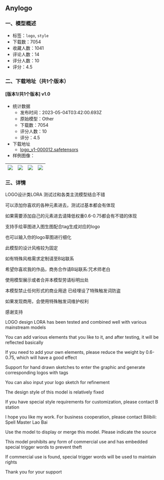 ## Anylogo
### 一、模型概述

- 标签：`logo`, `style`
- 下载数：7054
- 收藏人数：1041
- 评论人数：14
- 评分人数：10
- 评分：4.5

### 二、下载地址（共1个版本）

#### [版本1/共1个版本] v1.0

- 统计数据
  - 发布时间：2023-05-04T03:42:00.693Z
  - 原始模型：Other
  - 下载数：7054
  - 评分人数：10
  - 评分：4.5
- 下载地址
  - [logo_v1-000012.safetensors](https://civitai.com/api/download/models/61877)
- 样例图像：

| <img src="https://image.civitai.com/xG1nkqKTMzGDvpLrqFT7WA/c25a7194-d398-49bb-b3c2-1c8f1314a15e/width=450/679577.jpeg" /> | <img src="https://image.civitai.com/xG1nkqKTMzGDvpLrqFT7WA/336904d4-9c0a-4bab-991d-97558949c9de/width=450/679578.jpeg" /> | <img src="https://image.civitai.com/xG1nkqKTMzGDvpLrqFT7WA/40c46afc-8702-4dfc-89a5-ad5267bb4de5/width=450/679579.jpeg" /> | <img src="https://image.civitai.com/xG1nkqKTMzGDvpLrqFT7WA/23c76c50-1b4c-4b56-9116-951aebfe5a0a/width=450/679581.jpeg" /> |
| ---- | ---- | ---- | ---- |


### 三、详情
<p>LOGO设计类LORA 测试过和各类主流模型结合不错</p><p>可以添加你喜欢的各种元素进去，测试过基本都会有体现</p><p>如果需要添加自己的元素进去请降低权重0.6-0.75都会有不错的体现</p><p>支持手绘草图进入图生图配合tag生成对应的logo</p><p>也可以输入你的logo草图进行细化</p><p>此模型的设计风格较为固定</p><p>如有特殊风格需求定制请至B站联系</p><p>希望你喜欢我的作品，商务合作请B站联系:咒术师老白</p><p>使用模型展示或者合并本模型劳请标明出处</p><p>本模型禁止任何形式的商业用途 已经埋设了特殊触发词防盗</p><p>如果发现商用，会使用特殊触发词维护权利</p><p>感谢支持</p><p></p><p>LOGO design LORA has been tested and combined well with various mainstream models</p><p>You can add various elements that you like to it, and after testing, it will be reflected basically</p><p>If you need to add your own elements, please reduce the weight by 0.6-0.75, which will have a good effect</p><p>Support for hand drawn sketches to enter the graphic and generate corresponding logos with tags</p><p>You can also input your logo sketch for refinement</p><p>The design style of this model is relatively fixed</p><p>If you have special style requirements for customization, please contact B station</p><p>I hope you like my work. For business cooperation, please contact Bilibili: Spell Master Lao Bai</p><p>Use the model to display or merge this model. Please indicate the source</p><p>This model prohibits any form of commercial use and has embedded special trigger words to prevent theft</p><p>If commercial use is found, special trigger words will be used to maintain rights</p><p>Thank you for your support</p>